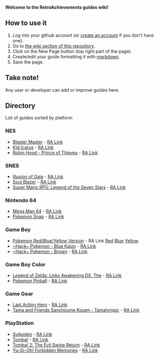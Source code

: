**Welcome to the RetroAchievements guides wiki!**

## How to use it

1. Log into your github account (or [create an account](https://github.com/join) if you don't have one).
2. Go to [the wiki section of this repository](https://github.com/RetroAchievements/guides/wiki).
3. Click on the New Page button (top right part of the page).
4. Create/edit your guide formatting it with [markdown](http://commonmark.org/help/).
5. Save the page.

## Take note!
Any user or developer can add or improve guides here.

## Directory
List of guides sorted by platform
### NES
* [Blaster Master](https://github.com/RetroAchievements/guides/wiki/Blaster-Master-(NES)) - [RA Link](http://retroachievements.org/game/1459)
* [Kid Icarus](https://github.com/RetroAchievements/guides/wiki/Kid-Icarus-(NES)) - [RA Link](http://retroachievements.org/game/1478)
* [Robin Hood - Prince of Thieves](https://github.com/RetroAchievements/guides/wiki/Robin-Hood:-Prince-of-Thieves-(NES)) - [RA Link](http://retroachievements.org/game/1913)

### SNES
* [Illusion of Gaia](https://github.com/RetroAchievements/guides/wiki/Illusion-of-Gaia-(SNES)) - [RA Link](https://retroachievements.org/game/945)
* [Soul Blazer](https://github.com/RetroAchievements/guides/wiki/Soul-Blazer-(SNES)) - [RA Link](http://retroachievements.org/game/1168)
* [Super Mario RPG: Legend of the Seven Stars](https://github.com/RetroAchievements/guides/wiki/Super-Mario-RPG:-Legend-of-the-Seven-Stars-(SNES)) - [RA Link](https://retroachievements.org/game/471)

### Nintendo 64
* [Mega Man 64](https://github.com/RetroAchievements/guides/wiki/Mega-Man-64-(N64)) - [RA Link](https://retroachievements.org/game/10115)
* [Pokemon Snap](https://github.com/RetroAchievements/guides/wiki/Pokemon-Snap-(N64)) - [RA Link](https://retroachievements.org/game/10155)

### Game Boy
* [Pokemon Red/Blue/Yellow Version](https://github.com/RetroAchievements/guides/wiki/Pok%C3%A9mon-Red-%7C--Blue-%7C--Yellow-(GB)) - RA Link [Red](http://retroachievements.org/game/724) [Blue](http://retroachievements.org/game/586) [Yellow](http://retroachievements.org/game/723)
* [\~Hack\~ Pokemon - Blue Kaizo](https://github.com/RetroAchievements/guides/wiki/Pok%C3%A9mon-Blue-Kaizo-(GB)) - [RA Link](https://retroachievements.org/game/6690)
* [\~Hack\~ Pokemon - Brown](https://github.com/RetroAchievements/guides/wiki/Pok%C3%A9mon-Brown-(GB)) - [RA Link](https://retroachievements.org/game/7317)

### Game Boy Color
* [Legend of Zelda: Links Awakening DX, The](https://github.com/RetroAchievements/guides/wiki/Legend-of-Zelda:-Link's-Awakening-DX,-The-(GBC)) - [RA Link](http://retroachievements.org/game/5371)
* [Pokemon Pinball](https://github.com/RetroAchievements/guides/wiki/Pokemon-Pinball-(GBC)) - [RA Link](https://retroachievements.org/game/725)

### Game Gear
* [Last Action Hero](https://github.com/RetroAchievements/guides/wiki/Last-Action-Hero-(Game-Gear)) - [RA Link](https://retroachievements.org/achievement/95081)
* [Tama and Friends Sanchoume Kouen - Tamalympic](https://github.com/RetroAchievements/guides/wiki/Tama-and-Friends-Sanchoume-Kouen---Tamalympic-(Game-Gear)) - [RA Link](http://retroachievements.org/game/12524)

### PlayStation
* [Suikoden](https://github.com/RetroAchievements/guides/wiki/Suikoden-(PlayStation)) - [RA Link](http://retroachievements.org/game/11255)
* [Tomba!](https://github.com/RetroAchievements/guides/wiki/Tomba!-(PlayStation)) - [RA Link](http://retroachievements.org/game/11276)
* [Tomba! 2: The Evil Swine Return](https://github.com/RetroAchievements/guides/wiki/Tomba!-2:-The-Evil-Swine-Return-(Playstation)) - [RA Link](http://retroachievements.org/game/11306)
* [Yu-Gi-Oh! Forbidden Memories](https://github.com/RetroAchievements/guides/wiki/Yu%E2%80%90Gi%E2%80%90Oh!-Forbidden-Memories-(PlayStation)) - [RA Link](http://retroachievements.org/game/11388)